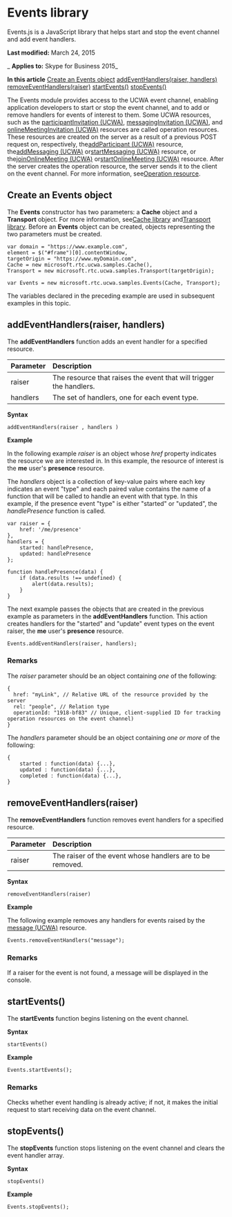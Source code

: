 
# Events library
Events.js is a JavaScript library that helps start and stop the event channel and add event handlers.

 **Last modified:** March 24, 2015

 _ **Applies to:** Skype for Business 2015_

 **In this article**
[Create an Events object](#sectionSection0)
[addEventHandlers(raiser, handlers)](#sectionSection1)
[removeEventHandlers(raiser)](#sectionSection2)
[startEvents()](#sectionSection3)
[stopEvents()](#sectionSection4)


The Events module provides access to the UCWA event channel, enabling application developers to start or stop the event channel, and to add or remove handlers for events of interest to them.
Some UCWA resources, such as the [participantInvitation (UCWA)](participantInvitation_ref.md), [messagingInvitation (UCWA)](messagingInvitation_ref.md), and [onlineMeetingInvitation (UCWA)](onlineMeetingInvitation_ref.md) resources are called operation resources. These resources are created on the server as a result of a previous POST request on, respectively, the[addParticipant (UCWA)](addParticipant_ref.md) resource, the[addMessaging (UCWA)](addMessaging_ref.md) or[startMessaging (UCWA)](startMessaging_ref.md) resource, or the[joinOnlineMeeting (UCWA)](joinOnlineMeeting_ref.md) or[startOnlineMeeting (UCWA)](startOnlineMeeting_ref.md) resource. After the server creates the operation resource, the server sends it to the client on the event channel. For more information, see[Operation resource](OperationResource.md).

## Create an Events object
<a name="sectionSection0"> </a>

The  **Events** constructor has two parameters: a **Cache** object and a **Transport** object. For more information, see[Cache library](CacheLibrary.md) and[Transport library](TransportLibrary.md). Before an  **Events** object can be created, objects representing the two parameters must be created.


```
var domain = "https://www.example.com",
element = $("#frame")[0].contentWindow,
targetOrigin = "https://www.myDomain.com",
Cache = new microsoft.rtc.ucwa.samples.Cache(),
Transport = new microsoft.rtc.ucwa.samples.Transport(targetOrigin);

var Events = new microsoft.rtc.ucwa.samples.Events(Cache, Transport);
```

The variables declared in the preceding example are used in subsequent examples in this topic.


## addEventHandlers(raiser, handlers)
<a name="sectionSection1"> </a>

The  **addEventHandlers** function adds an event handler for a specified resource.



|**Parameter**|**Description**|
|:-----|:-----|
|raiser|The resource that raises the event that will trigger the handlers.|
|handlers|The set of handlers, one for each event type.|
 **Syntax**




```
addEventHandlers(raiser , handlers )

```

 **Example**

In the following example  _raiser_ is an object whose _href_ property indicates the resource we are interested in. In this example, the resource of interest is the **me** user's **presence** resource.

The  _handlers_ object is a collection of key-value pairs where each key indicates an event "type" and each paired value contains the name of a function that will be called to handle an event with that type. In this example, if the presence event "type" is either "started" or "updated", the _handlePresence_ function is called.




```
var raiser = {
    href: '/me/presence'
},
handlers = {
    started: handlePresence,
    updated: handlePresence
};
 
function handlePresence(data) {
    if (data.results !== undefined) {
        alert(data.results);
    }
}
```

The next example passes the objects that are created in the previous example as parameters in the  **addEventHandlers** function. This action creates handlers for the "started" and "update" event types on the event raiser, the **me** user's **presence** resource.




```
Events.addEventHandlers(raiser, handlers);

```


### Remarks

The  _raiser_ parameter should be an object containing _one_ of the following:


```
{
  href: "myLink", // Relative URL of the resource provided by the server
  rel: "people", // Relation type
  operationId: "1918-bf83" // Unique, client-supplied ID for tracking operation resources on the event channel)
}
```

The  _handlers_ parameter should be an object containing _one or more_ of the following:




```
{
    started : function(data) {...},
    updated : function(data) {...},
    completed : function(data) {...},
}
```


## removeEventHandlers(raiser)
<a name="sectionSection2"> </a>

The  **removeEventHandlers** function removes event handlers for a specified resource.



|**Parameter**|**Description**|
|:-----|:-----|
|raiser|The raiser of the event whose handlers are to be removed.|
 **Syntax**




```
removeEventHandlers(raiser)
```

 **Example**

The following example removes any handlers for events raised by the [message (UCWA)](message_ref.md) resource.




```
Events.removeEventHandlers("message");
```


### Remarks

If a raiser for the event is not found, a message will be displayed in the console.


## startEvents()
<a name="sectionSection3"> </a>

The  **startEvents** function begins listening on the event channel.

 **Syntax**




```
startEvents()
```

 **Example**




```
Events.startEvents();
```


### Remarks

Checks whether event handling is already active; if not, it makes the initial request to start receiving data on the event channel.


## stopEvents()
<a name="sectionSection4"> </a>

The  **stopEvents** function stops listening on the event channel and clears the event handler array.

 **Syntax**




```
stopEvents()
```

 **Example**




```
Events.stopEvents();
```

